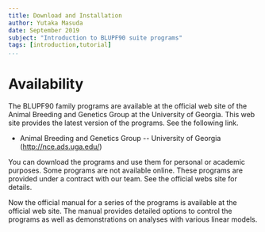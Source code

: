 ```yaml
---
title: Download and Installation
author: Yutaka Masuda
date: September 2019
subject: "Introduction to BLUPF90 suite programs"
tags: [introduction,tutorial]
...
```


Availability
============

The BLUPF90 family programs are available at the official web site of the Animal Breeding and Genetics Group at the University of Georgia.
This web site provides the latest version of the programs. See the following link.

- Animal Breeding and Genetics Group -- University of Georgia (<http://nce.ads.uga.edu/>)

You can download the programs and use them for personal or academic purposes.
Some programs are not available online.
These programs are provided under a contract with our team.
See the official webs site for details.

Now the official manual for a series of the programs is available at the official web site.
The manual provides detailed options to control the programs as well as demonstrations on analyses with various linear models.
